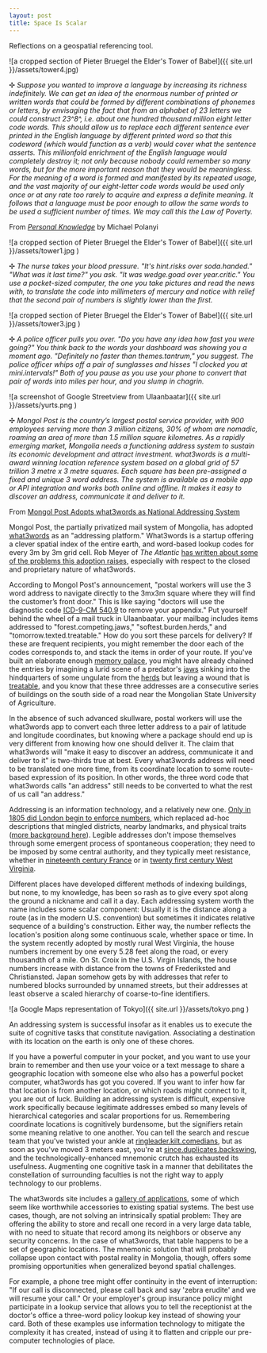```yaml
---
layout: post
title: Space Is Scalar
---
```

Reflections on a geospatial referencing tool.

<!--more-->
![a cropped section of Pieter Bruegel the Elder's Tower of Babel]({{ site.url }}/assets/tower4.jpg)

&#10019; _Suppose you wanted to improve a language by increasing its richness indefinitely. We can get an idea of the enormous number of printed or written words that could be formed by different combinations of phonemes or letters, by envisaging the fact that from an alphabet of 23 letters we could construct 23^8^, i.e. about one hundred thousand million eight letter code words. This should allow us to replace each different sentence ever printed in the English language by different printed word so that this codeword (which would function as a verb) would cover what the sentence asserts. This millionfold enrichment of the English language would completely destroy it; not only because nobody could remember so many words, but for the more important reason that they would be meaningless. For the meaning of a word is formed and manifested by its repeated usage, and the vast majority of our eight-letter code words would be used only once or at any rate too rarely to acquire and express a definite meaning. It follows that a language must be poor enough to allow the same words to be used a sufficient number of times. We may call this the Law of Poverty._  

From [_Personal Knowledge_](https://www.amazon.com/Personal-Knowledge-Towards-Post-Critical-Philosophy/dp/0226672883) by Michael Polanyi

![a cropped section of Pieter Bruegel the Elder's Tower of Babel]({{ site.url }}/assets/tower1.jpg )


&#10019; _The nurse takes your blood pressure. "It's hint.risks over soda.handed." "What was it last time?" you ask. "It was wedge.goad over year.critic." You use a pocket-sized computer, the one you take pictures and read the news with, to translate the code into millimeters of mercury and notice with relief that the second pair of numbers is slightly lower than the first._


![a cropped section of Pieter Bruegel the Elder's Tower of Babel]({{ site.url }}/assets/tower3.jpg )


&#10019; _A police officer pulls you over. "Do you have any idea how fast you were going?" You think back to the words your dashboard was showing you a moment ago. "Definitely no faster than themes.tantrum," you suggest. The police officer whips off a pair of sunglasses and hisses "I clocked you at mini.intervals!" Both of you pause as you use your phone to convert that pair of words into miles per hour, and you slump in chagrin._

![a screenshot of Google Streetview from Ulaanbaatar]({{ site.url }}/assets/yurts.png )

&#10019; _Mongol Post is the country’s largest postal service provider, with 900 employees serving more than 3 million citizens, 30% of whom are nomadic, roaming an area of more than 1.5 million square kilometres. As a rapidly emerging market, Mongolia needs a functioning address system to sustain its economic development and attract investment. what3words is a multi-award winning location reference system based on a global grid of 57 trillion 3 metre x 3 metre squares. Each square has been pre-assigned a fixed and unique 3 word address. The system is available as a mobile app or API integration and works both online and offline. It makes it easy to discover an address, communicate it and deliver to it._

From [Mongol Post Adopts what3words as National Addressing System][3]

Mongol Post, the partially privatized mail system of Mongolia, has adopted [what3words](https://map.what3words.com) as an "addressing platform." What3words is a startup offering a clever spatial index of the entire earth, and word-based lookup codes for every 3m by 3m grid cell. Rob Meyer of _The Atlantic_ [has written about some of the problems this adoption raises,][1] especially with respect to the closed and proprietary nature of what3words.  

According to Mongol Post's announcement, "postal workers will use the 3 word address to navigate directly to the 3mx3m square where they will find the customer’s front door." This is like saying "doctors will use the diagnostic code [ICD-9-CM 540.9](http://www.icd9data.com/2013/Volume1/520-579/540-543/540/540.9.htm) to remove your appendix." Put yourself behind the wheel of a mail truck in Ulaanbaatar. your mailbag includes items addressed to "forest.competing.jaws," "softest.burden.herds," and "tomorrow.texted.treatable." How do you sort these parcels for delivery? If these are frequent recipients, you might remember the door each of the codes corresponds to, and stack the items in order of your route. If you've built an elaborate enough [memory palace][8], you might have already chained the entries by imagining a lurid scene of a predator's [jaws][5] sinking into the hindquarters of some ungulate from the [herds][6] but leaving a wound that is [treatable][7], and you know that these three addresses are a consecutive series of buildings on the south side of a road near the Mongolian State University of Agriculture.

In the absence of such advanced skullware, postal workers will use the what3words app to convert each three letter address to a pair of latitude and longitude coordinates, but knowing where a package should end up is very different from knowing how one should deliver it. The claim that what3words will "make it easy to discover an address, communicate it and deliver to it" is two-thirds true at best. Every what3words address will need to be translated one more time, from its coordinate location to some route-based expression of its position. In other words, the three word code that what3words calls "an address" still needs to be converted to what the rest of us call "an address."

Addressing is an information technology, and a relatively new one. [Only in 1805 did London begin to enforce numbers,][4] which replaced ad-hoc descriptions that mingled districts, nearby landmarks, and physical traits ([more background here](https://regencyredingote.wordpress.com/2012/02/10/on-the-numbering-of-houses/)). Legible addresses don't impose themselves through some emergent process of spontaneous cooperation; they need to be imposed by some central authority, and they typically meet resistance, whether in [nineteenth century France](https://books.google.com/books?id=tD1AupO0vvoC&lpg=PA26&ots=jkXZWtS10d&dq=walter%20benjamin%20house%20numbering%20france&pg=PA26#v=onepage&q&f=false) or in [twenty first century West Virginia](http://www.tandfonline.com/doi/abs/10.1080/00045608.2011.620503).  

Different places have developed different methods of indexing buildings, but none, to my knowledge, has been so rash as to give every spot along the ground a nickname and call it a day. Each addressing system worth the name includes some scalar component: Usually it is the distance along a route (as in the modern U.S. convention) but sometimes it indicates relative sequence of a building's construction. Either way, the number reflects the location's position along some continuous scale, whether space or time. In the system recently adopted by mostly rural West Virginia, the house numbers increment by one every 5.28 feet along the road, or every thousandth of a mile. On St. Croix in the U.S. Virgin Islands, the house numbers increase with distance from the towns of Frederiksted and Christiansted. Japan somehow gets by with addresses that refer to numbered blocks surrounded by unnamed streets, but their addresses at least observe a scaled hierarchy of coarse-to-fine identifiers.

![a Google Maps representation of Tokyo]({{ site.url }}/assets/tokyo.png )

An addressing system is successful insofar as it enables us to execute the suite of cognitive tasks that constitute navigation. Associating a destination with its location on the earth is only one of these chores.

If you have a powerful computer in your pocket, and you want to use your brain to remember and then use your voice or a text message to share a geographic location with someone else who also has a powerful pocket computer, what3words has got you covered. If you want to infer how far that location is from another location, or which roads might connect to it, you are out of luck. Building an addressing system is difficult, expensive work specifically because legitimate addresses embed so many levels of hierarchical categories and scalar proportions for us. Remembering coordinate locations is cognitively burdensome, but the signifiers retain some meaning relative to one another. You can tell the search and rescue team that you've twisted your ankle at [ringleader.kilt.comedians](http://w3w.co/ringleader.kilt.comedians), but as soon as you've moved 3 meters east, you're at [since.duplicates.backswing](http://w3w.co/since.duplicates.backswing), and the technologically-enhanced mnemonic crutch has exhausted its usefulness. Augmenting one cognitive task in a manner that debilitates the constellation of surrounding faculties is not the right way to apply technology to our problems.

The what3words site includes a [gallery of applications](https://what3words.com/industries/), some of which seem like worthwhile accessories to existing spatial systems. The best use cases, though, are not solving an intrinsically spatial problem: They are offering the ability to store and recall one record in a very large data table, with no need to situate that record among its neighbors or observe any security concerns. In the case of what3words, that table happens to be a set of geographic locations. The mnemonic solution that will probably collapse upon contact with postal reality in Mongolia, though, offers some promising opportunities when generalized beyond spatial challenges.

For example, a phone tree might offer continuity in the event of interruption: "If our call is disconnected, please call back and say 'zebra erudite' and we will resume your call." Or your employer's group insurance policy might participate in a lookup service that allows you to tell the receptionist at the doctor's office a three-word policy lookup key instead of showing your card. Both of these examples use information technology to mitigate the complexity it has created, instead of using it to flatten and cripple our pre-computer technologies of place.



[1]: http://www.theatlantic.com/technology/archive/2016/06/the-most-interesting-story-about-postal-addresses-you-have-ever-read/487160/ "The App That Wants to Simplify Postal Addresses"

[2]: http://ardholdings.com/en/ard-financial-group-becomes-a-shareholder-of-mongol-post-jsc/ "Ard Financial Group becomes a shareholder of Mongol Post JSC"

[3]: http://www.mongolpost.mn/more/156 "MONGOL POST ADOPTS WHAT3WORDS AS NATIONAL ADDRESSING SYSTEM"

[4]: http://query.nytimes.com/mem/archive-free/pdf?res=9803EEDB1139E433A25755C1A9619C94699ED7CF "THE NUMBERING OF HOUSES"

[5]: http://w3w.co/forest.competing.jaws "forest.competing.jaws"

[6]: http://w3w.co/softest.burden.herds "softest.burden.herds"

[7]: http://w3w.co/tomorrow.texted.treatable "tomorrow.textable.treatable"

[8]: https://en.wikipedia.org/wiki/Method_of_loci "Method of loci"
